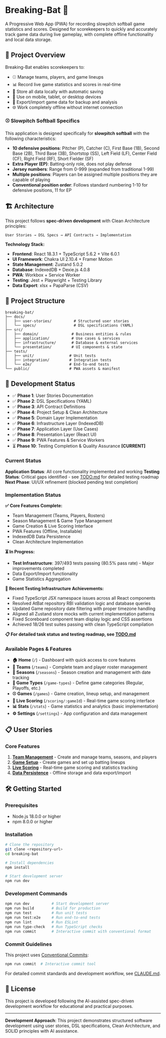 # Breaking-Bat 🥎

A Progressive Web App (PWA) for recording slowpitch softball game statistics and scores. Designed for scorekeepers to quickly and accurately track game data during live gameplay, with complete offline functionality and local data storage.

## 🎯 Project Overview

Breaking-Bat enables scorekeepers to:

- ⚾ Manage teams, players, and game lineups
- 📊 Record live game statistics and scores in real-time
- 💾 Store all data locally with automatic saving
- 📱 Use on mobile, tablet, or desktop devices
- 🔄 Export/import game data for backup and analysis
- 🌐 Work completely offline without internet connection

### ⚾ Slowpitch Softball Specifics

This application is designed specifically for **slowpitch softball** with the following characteristics:

- **10 defensive positions**: Pitcher (P), Catcher (C), First Base (1B), Second Base (2B), Third Base (3B), Shortstop (SS), Left Field (LF), Center Field (CF), Right Field (RF), Short Fielder (SF)
- **Extra Player (EP)**: Batting-only role, does not play defense
- **Jersey numbers**: Range from 0-999 (expanded from traditional 1-99)
- **Multiple positions**: Players can be assigned multiple positions they are capable of playing
- **Conventional position order**: Follows standard numbering 1-10 for defensive positions, 11 for EP

## 🏗️ Architecture

This project follows **spec-driven development** with Clean Architecture principles:

```
User Stories → DSL Specs → API Contracts → Implementation
```

**Technology Stack:**

- **Frontend**: React 18.3.1 + TypeScript 5.6.2 + Vite 6.0.1
- **UI Framework**: Chakra UI 2.10.4 + Framer Motion
- **State Management**: Zustand 5.0.2
- **Database**: IndexedDB + Dexie.js 4.0.8
- **PWA**: Workbox + Service Worker
- **Testing**: Jest + Playwright + Testing Library
- **Data Export**: xlsx + PapaParse (CSV)

## 📁 Project Structure

```
breaking-bat/
├── docs/
│   ├── user-stories/          # Structured user stories
│   └── specs/                 # DSL specifications (YAML)
├── src/
│   ├── domain/               # Business entities & rules
│   ├── application/          # Use cases & services
│   ├── infrastructure/       # Database & external services
│   └── presentation/         # UI components & state
├── tests/
│   ├── unit/                # Unit tests
│   ├── integration/         # Integration tests
│   └── e2e/                 # End-to-end tests
└── public/                  # PWA assets & manifest
```

## 🚀 Development Status

- ✅ **Phase 1**: User Stories Documentation
- ✅ **Phase 2**: DSL Specifications (YAML)
- ✅ **Phase 3**: API Contract Definitions
- ✅ **Phase 4**: Project Setup & Clean Architecture
- ✅ **Phase 5**: Domain Layer Implementation
- ✅ **Phase 6**: Infrastructure Layer (IndexedDB)
- ✅ **Phase 7**: Application Layer (Use Cases)
- ✅ **Phase 8**: Presentation Layer (React UI)
- ✅ **Phase 9**: PWA Features & Service Workers
- ⏳ **Phase 10**: Testing Completion & Quality Assurance **[CURRENT]**

### Current Status

**Application Status**: All core functionality implemented and working
**Testing Status**: Critical gaps identified - see [TODO.md](TODO.md) for detailed testing roadmap
**Next Phase**: UI/UX refinement (blocked pending test completion)

### Implementation Status

**✅ Core Features Complete:**

- Team Management (Teams, Players, Rosters)
- Season Management & Game Type Management
- Game Creation & Live Scoring Interface
- PWA Features (Offline, Installable)
- IndexedDB Data Persistence
- Clean Architecture Implementation

**⏳ In Progress:**

- **Test Infrastructure**: 397/493 tests passing (80.5% pass rate) - Major improvements completed
- Data Export/Import functionality  
- Game Statistics Aggregation

**🧪 Recent Testing Infrastructure Achievements:**

- Fixed TypeScript JSX namespace issues across all React components
- Resolved AtBat repository RBI validation logic and database queries
- Updated Game repository date filtering with proper timezone handling
- Aligned all Zustand store mocks with current implementation patterns
- Fixed Scoreboard component team display logic and CSS assertions
- Achieved 18/26 test suites passing with clean TypeScript compilation

**📋 For detailed task status and testing roadmap, see [TODO.md](TODO.md)**

### Available Pages & Features

- **🏠 Home** (`/`) - Dashboard with quick access to core features
- **👥 Teams** (`/teams`) - Complete team and player roster management
- **📅 Seasons** (`/seasons`) - Season creation and management with date tracking
- **🎯 Game Types** (`/game-types`) - Define game categories (Regular, Playoffs, etc.)
- **⚾ Games** (`/games`) - Game creation, lineup setup, and management
- **🎯 Live Scoring** (`/scoring/:gameId`) - Real-time game scoring interface
- **📊 Stats** (`/stats`) - Game statistics and analytics (basic implementation)
- **⚙️ Settings** (`/settings`) - App configuration and data management

## 📋 User Stories

### Core Features

1. **[Team Management](docs/user-stories/team-management.md)** - Create and manage teams, seasons, and players
2. **[Game Setup](docs/user-stories/game-setup.md)** - Create games and set up batting lineups
3. **[Live Scoring](docs/user-stories/live-scoring.md)** - Real-time game scoring and statistics tracking
4. **[Data Persistence](docs/user-stories/data-persistence.md)** - Offline storage and data export/import

## 🛠️ Getting Started

### Prerequisites

- Node.js 18.0.0 or higher
- npm 8.0.0 or higher

### Installation

```bash
# Clone the repository
git clone <repository-url>
cd breaking-bat

# Install dependencies
npm install

# Start development server
npm run dev
```

### Development Commands

```bash
npm run dev          # Start development server
npm run build        # Build for production
npm run test         # Run unit tests
npm run test:e2e     # Run end-to-end tests
npm run lint         # Run ESLint
npm run type-check   # Run TypeScript checks
npm run commit       # Interactive commit with conventional format
```

### Commit Guidelines

This project uses [Conventional Commits](https://conventionalcommits.org/):

```bash
npm run commit  # Interactive commit tool
```

For detailed commit standards and development workflow, see [CLAUDE.md](CLAUDE.md).

## 📄 License

This project is developed following the AI-assisted spec-driven development workflow for educational and practical purposes.

---

**Development Approach**: This project demonstrates structured software development using user stories, DSL specifications, Clean Architecture, and SOLID principles with AI assistance.
